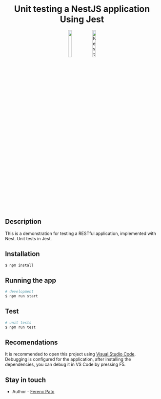 <h1 align="center">Unit testing a NestJS application Using Jest</h1>
<p align="center">
  <a href="https://jestjs.io/" target="blank"><img src="https://jestjs.io/img/jest.png" width="15%"/></a>
  <a href="http://nestjs.com/" target="blank"><img src="https://d33wubrfki0l68.cloudfront.net/49c2be6f2607b5c12dd27f8ecc8521723447975d/f05c5/logo-small.cbbeba89.svg" width="15%" alt="Nest Logo" /></a>
</p>

## Description

This is a demonstration for testing a RESTful application, implemented with Nest. Unit tests in Jest.

## Installation

```bash
$ npm install
```

## Running the app

```bash
# development
$ npm run start
```

## Test

```bash
# unit tests
$ npm run test
```

## Recomendations

It is recommended to open this project using [Visual Studio Code](https://code.visualstudio.com/). Debugging is configured for the application, after installing the dependencies, you can debug it in VS Code by pressing F5.

## Stay in touch

- Author - [Ferenc Pato](http://ferenc-pato.ro/)

